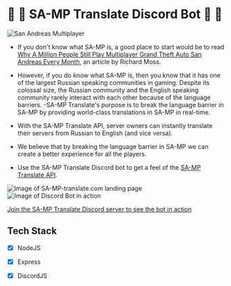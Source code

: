 # 🚀 🎉 SA-MP Translate Discord Bot 🚀 🎉

![San Andreas Multiplayer](https://www.sa-mp.com/images/logo.gif)
- If you don't know what SA-MP is, a good place to start would be to read [Why A Million People Still Play Multiplayer Grand Theft Auto San Andreas Every Month](https://www.rockpapershotgun.com/2016/09/15/why-a-million-people-still-play-multiplayer-grand-theft-auto-san-andreas-every-month/ "Article"), an article by Richard Moss.

- However, if you do know what SA-MP is, then you know that it has one of the largest Russian speaking communities in gaming. Despite its colossal size, the Russian community and the English speaking community rarely interact with each other because of the language barriers.
-SA-MP Translate's purpose is to break the language barrier in SA-MP by providing world-class translations in SA-MP in real-time.
- With the SA-MP Translate API, server owners can instantly translate their servers from Russian to English (and vice versa).
- We believe that by breaking the language barrier in SA-MP we can create a better experience for all the players.

 
- Use the SA-MP Translate Discord bot to get a feel of the [SA-MP Translate API](https://discord.gg/X8xNKdnjyB).

![Image of SA-MP-translate.com landing page](https://imgur.com/HF34z6x.png)
![Image of Discord Bot in action](https://imgur.com/XGbfs8j.png)


[Join the SA-MP Translate Discord server to see the bot in action](https://discord.gg/X8xNKdnjyB)

## Tech Stack
- [x] NodeJS
- [x] Express
- [x] DiscordJS


